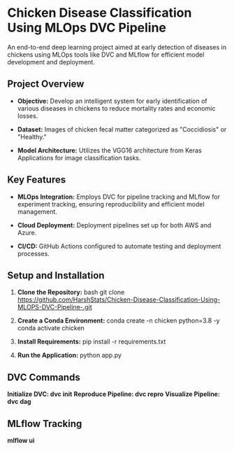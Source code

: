 # Chicken Disease Classification Using MLOps DVC Pipeline

An end-to-end deep learning project aimed at early detection of diseases in chickens using MLOps tools like DVC and MLflow for efficient model development and deployment.

## Project Overview

- **Objective:** Develop an intelligent system for early identification of various diseases in chickens to reduce mortality rates and economic losses.

- **Dataset:** Images of chicken fecal matter categorized as "Coccidiosis" or "Healthy."

- **Model Architecture:** Utilizes the VGG16 architecture from Keras Applications for image classification tasks.

## Key Features

- **MLOps Integration:** Employs DVC for pipeline tracking and MLflow for experiment tracking, ensuring reproducibility and efficient model management.

- **Cloud Deployment:** Deployment pipelines set up for both AWS and Azure.

- **CI/CD:** GitHub Actions configured to automate testing and deployment processes.

## Setup and Installation

1. **Clone the Repository:**
   bash
   git clone https://github.com/HarshStats/Chicken-Disease-Classification-Using-MLOPS-DVC-Pipeline-.git

2. **Create a Conda Environment:**
    conda create -n chicken python=3.8 -y
    conda activate chicken

3. **Install Requirements:**
    pip install -r requirements.txt

4. **Run the Application:**
    python app.py

## DVC Commands

**Initialize DVC: dvc init**
**Reproduce Pipeline: dvc repro**
**Visualize Pipeline: dvc dag**

## MLflow Tracking

**mlflow ui**


